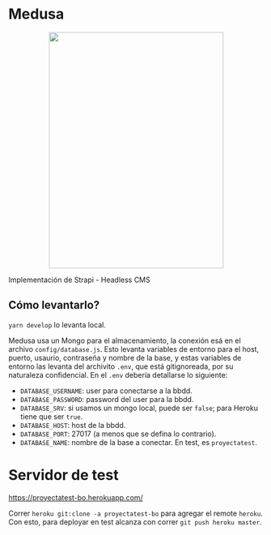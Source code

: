 # Medusa

<p align="center">
  <img width="345" height="466" src="https://i.pinimg.com/originals/01/b5/4f/01b54f097b508b2d59f245191b5d5379.jpg" />
</p>

Implementación de Strapi - Headless CMS

## Cómo levantarlo?

`yarn develop` lo levanta local.

Medusa usa un Mongo para el almacenamiento, la conexión esá en el archivo `config/database.js`. Esto levanta variables de entorno para el host, puerto, usaurio, contraseña y nombre de la base, y estas variables de entorno las levanta del archivito `.env`, que está gitignoreada, por su naturaleza confidencial. En el `.env` debería detallarse lo siguiente:

- `DATABASE_USERNAME`: user para conectarse a la bbdd.
- `DATABASE_PASSWORD`: password del user para la bbdd.
- `DATABASE_SRV`: si usamos un mongo local, puede ser `false`; para Heroku tiene que ser `true`.
- `DATABASE_HOST`: host de la bbdd.
- `DATABASE_PORT`: 27017 (a menos que se defina lo contrario).
- `DATABASE_NAME`: nombre de la base a conectar. En test, es `proyectatest`.

# Servidor de test

https://proyectatest-bo.herokuapp.com/

Correr `heroku git:clone -a proyectatest-bo` para agregar el remote `heroku`. Con esto, para deployar en test alcanza con correr `git push heroku master`.
